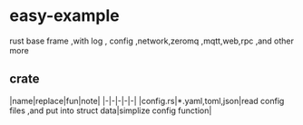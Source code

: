# easy-example

rust base frame ,with log , config ,network,zeromq ,mqtt,web,rpc ,and other more

## crate

|name|replace|fun|note|
|-|-|-|-|-|
|config.rs|*.yaml,toml,json|read config files ,and put into struct data|simplize config function|
